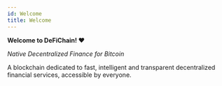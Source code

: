 ```yaml
---
id: Welcome
title: Welcome
---
```


**Welcome to DeFiChain! ❤**

*Native Decentralized Finance for Bitcoin*

A blockchain dedicated to fast, intelligent and transparent decentralized financial services, accessible by everyone.
